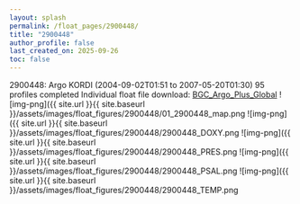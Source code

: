 ```yaml
---
layout: splash
permalink: /float_pages/2900448/
title: "2900448"
author_profile: false
last_created_on: 2025-09-26
toc: false
---
```

 
2900448: Argo KORDI (2004-09-02T01:51 to 2007-05-20T01:30)
95 profiles completed
Individual float file download: [BGC_Argo_Plus_Global](https://ftp.soest.hawaii.edu/bgc_argo_plus/Individual_Floats/outliers_removed/2900448_Sprof_processed.nc)
![img-png]({{ site.url }}{{ site.baseurl }}/assets/images/float_figures/2900448/01_2900448_map.png
![img-png]({{ site.url }}{{ site.baseurl }}/assets/images/float_figures/2900448/2900448_DOXY.png
![img-png]({{ site.url }}{{ site.baseurl }}/assets/images/float_figures/2900448/2900448_PRES.png
![img-png]({{ site.url }}{{ site.baseurl }}/assets/images/float_figures/2900448/2900448_PSAL.png
![img-png]({{ site.url }}{{ site.baseurl }}/assets/images/float_figures/2900448/2900448_TEMP.png
